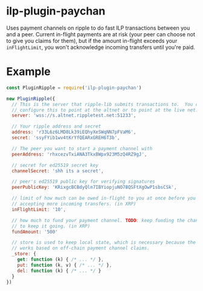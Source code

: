 # ilp-plugin-paychan

Uses payment channels on ripple to do fast ILP transactions between you and a
peer.  Current in-flight payments are at risk (your peer can choose not to give
you claims for them), but if the amount in-flight exceeds your `inFlightLimit`,
you won't acknowledge incoming transfers until you're paid.

# Example

```js
const PluginRipple = require('ilp-plugin-paychan')

new PluginRipple({
  // This is the server that ripple-lib submits transactions to.  You can
  // configure this to point at the altnet or to point at the live net.
  server: 'wss://s.altnet.rippletest.net:51233',

  // Your ripple address and secret
  address: 'r33L6z6LMD8Lk39iEQhyXeSWqNN7pFVaM6',
  secret: 'ssyFYib1wv4tKrYfQEARxGREH6T3b',

  // The peer you want to start a payment channel with
  peerAddress: 'rhxcezvTxiANA3TkxBWpx923M5zQ4RZ9gJ',

  // secret for ed25519 secret key
  channelSecret: 'shh its a secret',

  // peer's ed25519 public key for verifying signatures
  peerPublicKey: 'KRixgcBCBdyQln7IBYiopjuNO78QSFtXgOwP1sbsCSk',

  // limit of how much can be owed in-flight to you at once before you stop
  // accepting more incoming transfers. (in XRP)
  inFlightLimit: '10',

  // how much to fund your payment channel. TODO: keep funding the channel
  // to keep it going. (in XRP)
  fundAmount: '500'

  // store is used to keep local state, which is necessary because the plugin
  // works based on off-chain payment channel claims.
  _store: {
    get: function (k) { /* ... */ },
    put: function (k, v) { /* ... */ },
    del: function (k) { /* ... */ }
  }
})
```
